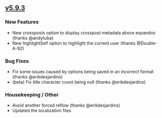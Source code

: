 ## [v5.9.3](https://github.com/honestbleeps/Reddit-Enhancement-Suite/releases/v5.9.3)

### New Features

- New crossposts option to display crosspost metadata above expandos (thanks @andytuba)
- New highlightSelf option to highlight the current user (thanks @Double-A-92)

### Bug Fixes

- Fix some issues caused by options being saved in an incorrect format (thanks @erikdesjardins)
- (beta) Fix title character count being null (thanks @erikdesjardins)

### Housekeeping / Other

- Avoid another forced reflow (thanks @erikdesjardins)
- Updated the localization files
